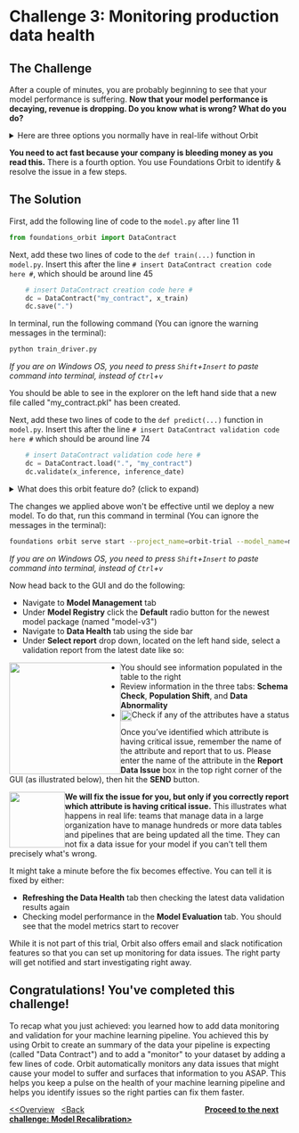# Challenge 3: Monitoring production data health

## The Challenge

After a couple of minutes, you are probably beginning to see that your model performance is suffering. **Now that your model performance is decaying, revenue is dropping. Do you know what is wrong? What do you do?**

<details>
  <summary>Here are three options you normally have in real-life without Orbit</summary>

1. If you are a Data Science guru, you roll up your sleeves and head to the IDE and do some investigation on the dataset. You are welcome to write some python code to identify & resolve the problem, and re-deploy your new model.
2. If you are not technical, you can reach out to someone else to assist on the task. Is there a data scientist from your company that can spare the time from other initiatives to help you out?
3. You can email the original model developer at a.lu@dessa.com. He will fix the issue for you. He’s quite busy on his new projects, but he will try his best to get back to you in a couple of weeks.

-------------------------------------------------------------------------------------------------------------------------
</details>

**You need to act fast because your company is bleeding money as you read this.** There is a fourth option. You use Foundations Orbit to identify & resolve the issue in a few steps.

## The Solution

First, add the following line of code to the `model.py` after line 11
```python
from foundations_orbit import DataContract
```

Next, add these two lines of code to the `def train(...)` function in `model.py`. Insert this after the line `# insert DataContract creation code here #`, which should be around line 45
```python
    # insert DataContract creation code here #
    dc = DataContract("my_contract", x_train)
    dc.save(".")
```

In terminal, run the following command (You can ignore the warning messages in the terminal):
```bash
python train_driver.py
```
_If you are on Windows OS, you need to press `Shift`+`Insert` to paste command into terminal, instead of `Ctrl`+`v`_

You should be able to see in the explorer on the left hand side that a new file called "my_contract.pkl" has been created.

Next, add these two lines of code to the `def predict(...)` function in `model.py`. Insert this after the line `# insert DataContract validation code here #` which should be around line 74
```python
    # insert DataContract validation code here #
    dc = DataContract.load(".", "my_contract")
    dc.validate(x_inference, inference_date)
```

<details>
  <summary>What does this orbit feature do? (click to expand)</summary>
<br>

IT and operations changes can lead to unexpected data anomalies capable of adversely affecting model performance. These changes aren’t tracked by traditional IT systems, which means that teams don’t notice them until it’s too late. For example, the team that maintains the databases might not know that your model is dependent on a particular column and decided to make changes to it, such as using a different value to encode something. Small changes like that can eventually lead to drastic changes by the time the data reaches your models.

Orbit introduces a way to monitor and validate production data for machine learning models. A two-step process is carried out to achieve this:  

First, the code we added to the train(...) function essentially creates a "data contract" object from our training dataset. This "data contract" object automatically summarizes characteristics of the training dataset (x_train), including the schema and key statistics. The ".save" function stores the information into a file that we can reference in the future.

Second, the code we added to the predict(...) function validates the production data. Orbit automatically performs data validation by running tests on the production dataset, making sure the dataset matches what the model is expecting in terms of schema and statistics. The outcome of the validation will be stored and presented on the GUI. Critical issues can trigger downstream processes and notify key stakeholders.

In our example, we create a data contract called "my_contract" from the training data, then apply this data contract on the production data that the predict function uses to generate predictions. In practice, you can create multiple Data Contracts, and place them at any point in your machine learning pipeline, quality-assuring both input and output of your model predictions.

-------------------------------------------------------------------------------------------------------------------------
</details>

The changes we applied above won't be effective until we deploy a new model. To do that, run this command in terminal (You can ignore the messages in the terminal):
```bash
foundations orbit serve start --project_name=orbit-trial --model_name=model-v3 --project_directory=./ --env=scheduler
```
_If you are on Windows OS, you need to press `Shift`+`Insert` to paste command into terminal, instead of `Ctrl`+`v`_

Now head back to the GUI and do the following:
* Navigate to **Model Management** tab
* Under **Model Registry** click the **Default** radio button for the newest model package (named "model-v3")
* Navigate to **Data Health** tab using the side bar
* Under **Select report** drop down, located on the left hand side, select a validation report from the latest date like so:
<img style="float: left;" src="https://dessa.com/wp-content/uploads/2019/09/select-report.png" height="200">

* You should see information populated in the table to the right
* Review information in the three tabs: **Schema Check**, **Population Shift**, and **Data Abnormality**
* Check if any of the attributes have a <img style="float: left;" src="https://github.com/dessa-public/orbit-trial-tutorials/blob/2.0/screenshots/critical.png" height="20"> status

Once you’ve identified which attribute is having critical issue, remember the name of the attribute and report that to us. Please enter the name of the attribute in the **Report Data Issue** box in the top right corner of the GUI (as illustrated below), then hit the **SEND** button. 

<img style="float: left;" src="https://github.com/dessa-public/orbit-trial-tutorials/blob/2.0/screenshots/data_issue.png" height="100">

**We will fix the issue for you, but only if you correctly report which attribute is having critical issue.** This illustrates what happens in real life: teams that manage data in a large organization have to manage hundreds or more data tables and pipelines that are being updated all the time. They can not fix a data issue for your model if you can't tell them precisely what's wrong.

It might take a minute before the fix becomes effective. You can tell it is fixed by either:
* **Refreshing the Data Health** tab then checking the latest data validation results again
* Checking model performance in the **Model Evaluation** tab. You should see that the model metrics start to recover

While it is not part of this trial, Orbit also offers email and slack notification features so that you can set up monitoring for data issues. The right party will get notified and start investigating right away.

## Congratulations! You've completed this challenge!

To recap what you just achieved: you learned how to add data monitoring and validation for your machine learning pipeline. You achieved this by using Orbit to create an summary of the data your pipeline is expecting (called "Data Contract") and to add a "monitor" to your dataset by adding a few lines of code. Orbit automatically monitors any data issues that might cause your model to suffer and surfaces that information to you ASAP. This helps you keep a pulse on the health of your machine learning pipeline and helps you identify issues so the right parties can fix them faster.


[<<Overview](https://github.com/dessa-public/orbit-trial-tutorials/blob/2.0/hello-food-trial-instructions.md) &nbsp; [<Back](https://github.com/dessa-public/orbit-trial-tutorials/blob/2.0/pt2-performance-monitoring.md) &nbsp; &nbsp; &nbsp; &nbsp; &nbsp; &nbsp; &nbsp; &nbsp; &nbsp; &nbsp; &nbsp; &nbsp; &nbsp; &nbsp; &nbsp; &nbsp; &nbsp; &nbsp; &nbsp; &nbsp; &nbsp; &nbsp; &nbsp; &nbsp; &nbsp; &nbsp; &nbsp;  **[Proceed to the next challenge: Model Recalibration>](https://github.com/dessa-public/orbit-trial-tutorials/blob/2.0/pt4-recalibration.md)**

